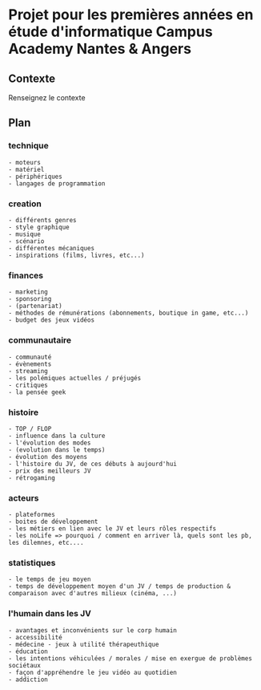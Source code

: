 # Projet pour les premières années en étude d'informatique Campus Academy Nantes & Angers

## Contexte

Renseignez le contexte

## Plan

### technique
	- moteurs
	- matériel
	- périphériques
	- langages de programmation	

### creation
	- différents genres
	- style graphique
	- musique
	- scénario
	- différentes mécaniques
	- inspirations (films, livres, etc...)

### finances
	- marketing
	- sponsoring
	- (partenariat)
	- méthodes de rémunérations (abonnements, boutique in game, etc...)
	- budget des jeux vidéos

### communautaire
	- communauté
	- évènements
	- streaming
	- les polémiques actuelles / préjugés
	- critiques
	- la pensée geek

### histoire
	- TOP / FLOP
	- influence dans la culture
	- l'évolution des modes
	- (evolution dans le temps)
	- évolution des moyens
	- l'histoire du JV, de ces débuts à aujourd'hui
	- prix des meilleurs JV
	- rétrogaming

### acteurs
	- plateformes
	- boites de développement
	- les métiers en lien avec le JV et leurs rôles respectifs
	- les noLife => pourquoi / comment en arriver là, quels sont les pb, les dilemnes, etc....

### statistiques
	- le temps de jeu moyen
	- temps de développement moyen d'un JV / temps de production & comparaison avec d'autres milieux (cinéma, ...)


### l'humain dans les JV
	- avantages et inconvénients sur le corp humain
	- accessibilité
	- médecine - jeux à utilité thérapeuthique
	- éducation
	- les intentions véhiculées / morales / mise en exergue de problèmes sociétaux
	- façon d'appréhendre le jeu vidéo au quotidien
	- addiction
